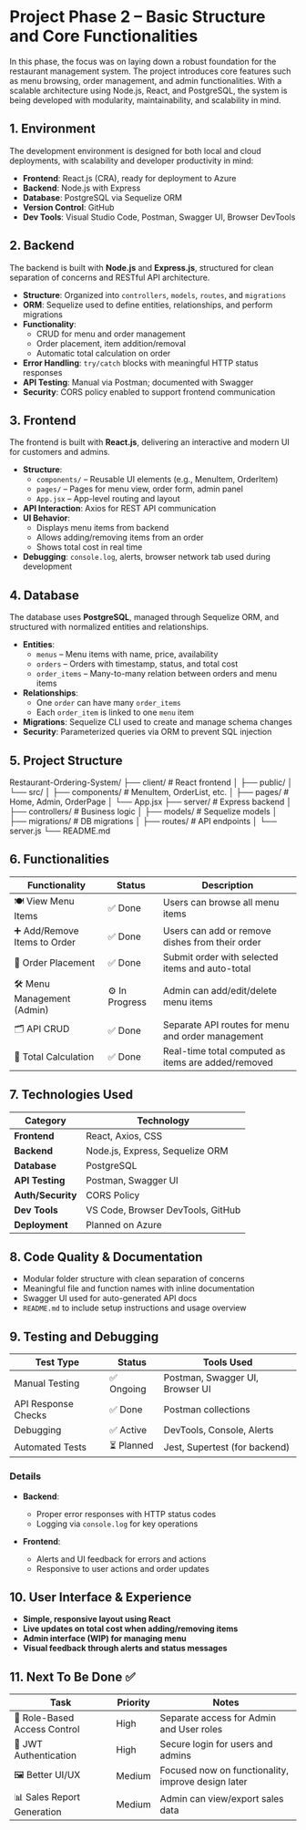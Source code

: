 # Project Phase 2 – Basic Structure and Core Functionalities

In this phase, the focus was on laying down a robust foundation for the restaurant management system. The project introduces core features such as menu browsing, order management, and admin functionalities. With a scalable architecture using Node.js, React, and PostgreSQL, the system is being developed with modularity, maintainability, and scalability in mind.

## 1. Environment

The development environment is designed for both local and cloud deployments, with scalability and developer productivity in mind:

- **Frontend**: React.js (CRA), ready for deployment to Azure  
- **Backend**: Node.js with Express  
- **Database**: PostgreSQL via Sequelize ORM  
- **Version Control**: GitHub  
- **Dev Tools**: Visual Studio Code, Postman, Swagger UI, Browser DevTools  

## 2. Backend

The backend is built with **Node.js** and **Express.js**, structured for clean separation of concerns and RESTful API architecture.

- **Structure**: Organized into `controllers`, `models`, `routes`, and `migrations`  
- **ORM**: Sequelize used to define entities, relationships, and perform migrations  
- **Functionality**:
  - CRUD for menu and order management
  - Order placement, item addition/removal
  - Automatic total calculation on order  
- **Error Handling**: `try/catch` blocks with meaningful HTTP status responses  
- **API Testing**: Manual via Postman; documented with Swagger  
- **Security**: CORS policy enabled to support frontend communication  

## 3. Frontend

The frontend is built with **React.js**, delivering an interactive and modern UI for customers and admins.

- **Structure**:
  - `components/` – Reusable UI elements (e.g., MenuItem, OrderItem)
  - `pages/` – Pages for menu view, order form, admin panel  
  - `App.jsx` – App-level routing and layout  
- **API Interaction**: Axios for REST API communication  
- **UI Behavior**:
  - Displays menu items from backend
  - Allows adding/removing items from an order  
  - Shows total cost in real time  
- **Debugging**: `console.log`, alerts, browser network tab used during development  

## 4. Database

The database uses **PostgreSQL**, managed through Sequelize ORM, and structured with normalized entities and relationships.

- **Entities**:
  - `menus` – Menu items with name, price, availability  
  - `orders` – Orders with timestamp, status, and total cost  
  - `order_items` – Many-to-many relation between orders and menu items  
- **Relationships**:
  - One `order` can have many `order_items`
  - Each `order_item` is linked to one `menu` item  
- **Migrations**: Sequelize CLI used to create and manage schema changes  
- **Security**: Parameterized queries via ORM to prevent SQL injection  

## 5. Project Structure
Restaurant-Ordering-System/
├── client/                     # React frontend
│   ├── public/
│   └── src/
│       ├── components/         # MenuItem, OrderList, etc.
│       ├── pages/              # Home, Admin, OrderPage
│       └── App.jsx
├── server/                     # Express backend
│   ├── controllers/            # Business logic
│   ├── models/                 # Sequelize models
│   ├── migrations/             # DB migrations
│   ├── routes/                 # API endpoints
│   └── server.js
└── README.md




## 6. Functionalities

| Functionality              | Status         | Description                                           |
|----------------------------|----------------|-------------------------------------------------------|
| 🍽️ View Menu Items         | ✅ Done         | Users can browse all menu items                      |
| ➕ Add/Remove Items to Order| ✅ Done         | Users can add or remove dishes from their order      |
| 🧾 Order Placement          | ✅ Done         | Submit order with selected items and auto-total      |
| 🛠️ Menu Management (Admin) | ⚙️ In Progress | Admin can add/edit/delete menu items                 |
| 🗂️ API CRUD                 | ✅ Done         | Separate API routes for menu and order management    |
| 🔄 Total Calculation        | ✅ Done         | Real-time total computed as items are added/removed  |

## 7. Technologies Used

| Category        | Technology                             |
|----------------|-----------------------------------------|
| **Frontend**    | React, Axios, CSS                      |
| **Backend**     | Node.js, Express, Sequelize ORM        |
| **Database**    | PostgreSQL                             |
| **API Testing** | Postman, Swagger UI                    |
| **Auth/Security** | CORS Policy                         |
| **Dev Tools**   | VS Code, Browser DevTools, GitHub      |
| **Deployment**  | Planned on Azure                       |

## 8. Code Quality & Documentation

- Modular folder structure with clean separation of concerns  
- Meaningful file and function names with inline documentation  
- Swagger UI used for auto-generated API docs  
- `README.md` to include setup instructions and usage overview  

## 9. Testing and Debugging

| Test Type            | Status        | Tools Used                      |
|----------------------|---------------|---------------------------------|
| Manual Testing       | ✅ Ongoing     | Postman, Swagger UI, Browser UI |
| API Response Checks  | ✅ Done        | Postman collections              |
| Debugging            | ✅ Active      | DevTools, Console, Alerts       |
| Automated Tests      | ⏳ Planned     | Jest, Supertest (for backend)   |

### Details

- **Backend**:
  - Proper error responses with HTTP status codes  
  - Logging via `console.log` for key operations  

- **Frontend**:
  - Alerts and UI feedback for errors and actions  
  - Responsive to user actions and order updates  

## 10. User Interface & Experience

- **Simple, responsive layout using React**  
- **Live updates on total cost when adding/removing items**  
- **Admin interface (WIP) for managing menu**  
- **Visual feedback through alerts and status messages**  

## 11. Next To Be Done ✅

| Task                               | Priority | Notes                                         |
|------------------------------------|----------|-----------------------------------------------|
| 🔐 Role-Based Access Control        | High     | Separate access for Admin and User roles      |
| 🔑 JWT Authentication               | High     | Secure login for users and admins             |
| 🖼️ Better UI/UX                     | Medium   | Focused now on functionality, improve design later |
| 📊 Sales Report Generation          | Medium   | Admin can view/export sales data              |
